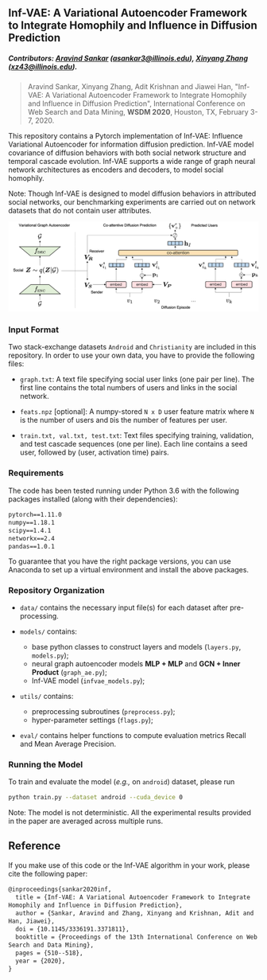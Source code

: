 ## Inf-VAE: A Variational Autoencoder Framework to Integrate Homophily and Influence in Diffusion Prediction

##### Contributors: [Aravind Sankar](http://asankar3.web.engr.illinois.edu/) (asankar3@illinois.edu),  [Xinyang Zhang](https://github.com/xinyangz) (xz43@illinois.edu).

> Aravind Sankar, Xinyang Zhang, Adit Krishnan and Jiawei Han, "Inf-VAE: A Variational Autoencoder Framework to 
Integrate Homophily and Influence in Diffusion Prediction", International Conference on Web Search and Data Mining, <b>WSDM 2020</b>, Houston, TX, February 3-7, 2020.


This repository contains a Pytorch implementation of Inf-VAE: Influence Variational Autoencoder 
for information diffusion prediction. 
Inf-VAE model covariance of diffusion behaviors with both social network structure and 
temporal cascade evolution.
Inf-VAE supports a wide range of graph neural network architectures
as encoders and decoders, to model social homophily. 


Note: Though Inf-VAE is designed to model diffusion behaviors in attributed social networks, 
our benchmarking experiments are carried out on network datasets that do not contain user attributes.

![Inf-VAE: Influence Variational Autoencoder](Inf-VAE.png)


### Input Format

Two stack-exchange datasets ``Android`` and ``Christianity`` are included in this repository. 
In order to use your own data, you have to provide the following files:

- ``graph.txt``: A text file specifying social user links (one pair per line). The first line contains the total numbers of users and links in the social network.

- ``feats.npz`` [optional]: A numpy-stored ``N x D`` user feature matrix where 
``N`` is the number of users and ``D``is the number of features per user.

- ``train.txt, val.txt, test.txt``: Text files specifying training, validation, and test cascade sequences (one per line).
Each line contains a seed user, followed by (user, activation time) pairs.



### Requirements
The code has been tested running under Python 3.6 with the following packages installed (along with their dependencies):


```
pytorch==1.11.0
numpy==1.18.1
scipy==1.4.1
networkx==2.4
pandas==1.0.1
```

To guarantee that you have the right package versions, you can use Anaconda to set up a virtual environment and install the above packages.

### Repository Organization
- ``data/`` contains the necessary input file(s) for each dataset after pre-processing.
- ``models/`` contains:
    - base python classes to construct layers and models (``layers.py``, ``models.py``);
    - neural graph autoencoder models <b>MLP + MLP</b> and <b>GCN + Inner Product</b> (``graph_ae.py``);
    - Inf-VAE model (``infvae_models.py``);
    
- ``utils/`` contains:
    - preprocessing subroutines (``preprocess.py``);
    - hyper-parameter settings (``flags.py``);
- ``eval/`` contains helper functions to compute evaluation metrics Recall and Mean Average Precision.

### Running the Model
To train and evaluate the model (<i>e.g.,</i> on `android`) dataset, please run
```bash
python train.py --dataset android --cuda_device 0
```

Note: The model is not deterministic. All the experimental results provided in the paper are averaged across multiple
 runs.


## Reference
 If you make use of this code or the Inf-VAE algorithm in your work, please cite the following paper:

```
@inproceedings{sankar2020inf,
  title = {Inf-VAE: A Variational Autoencoder Framework to Integrate Homophily and Influence in Diffusion Prediction},
  author = {Sankar, Aravind and Zhang, Xinyang and Krishnan, Adit and Han, Jiawei},
  doi = {10.1145/3336191.3371811},
  booktitle = {Proceedings of the 13th International Conference on Web Search and Data Mining},  
  pages = {510--518},
  year = {2020},
}
```